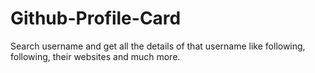 # Github-Profile-Card
Search username and get all the details of that username like following, following, their websites and much more.
